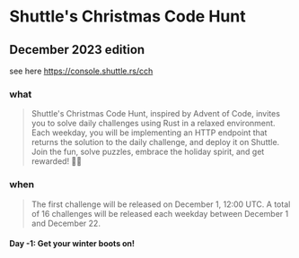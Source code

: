 # Shuttle's Christmas Code Hunt

## December 2023 edition

see here https://console.shuttle.rs/cch

### what

> Shuttle's Christmas Code Hunt, inspired by Advent of Code, invites you to solve daily challenges using Rust in a
> relaxed environment. Each weekday, you will be implementing an HTTP endpoint that returns the solution to the daily
> challenge, and deploy it on Shuttle. Join the fun, solve puzzles, embrace the holiday spirit, and get rewarded! 🎄🚀

### when

> The first challenge will be released on December 1, 12:00 UTC. A total of 16 challenges will be released each weekday
> between December 1 and December 22.

#### Day -1: Get your winter boots on!


